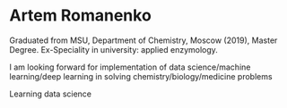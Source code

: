 # Artem Romanenko
Graduated from MSU, Department of Chemistry, Moscow (2019), Master Degree. Ex-Speciality in university: applied enzymology.

I am looking forward for implementation of data science/machine learning/deep learning
in solving chemistry/biology/medicine problems

Learning data science

